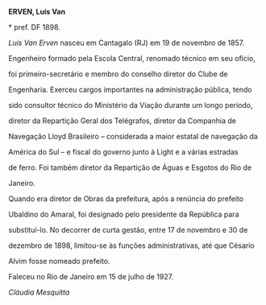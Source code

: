 **ERVEN, Luís Van**



\* pref. DF 1898.



*Luís Van Erven* nasceu em Cantagalo (RJ) em 19 de novembro de 1857.



Engenheiro formado pela Escola Central, renomado técnico em seu ofício,

foi primeiro-secretário e membro do conselho diretor do Clube de

Engenharia. Exerceu cargos importantes na administração pública, tendo

sido consultor técnico do Ministério da Viação durante um longo período,

diretor da Repartição Geral dos Telégrafos, diretor da Companhia de

Navegação Lloyd Brasileiro – considerada a maior estatal de navegação da

América do Sul – e fiscal do governo junto à Light e a várias estradas

de ferro. Foi também diretor da Repartição de Águas e Esgotos do Rio de

Janeiro.



Quando era diretor de Obras da prefeitura, após a renúncia do prefeito

Ubaldino do Amaral, foi designado pelo presidente da República para

substituí-lo. No decorrer de curta gestão, entre 17 de novembro e 30 de

dezembro de 1898, limitou-se às funções administrativas, até que Césario

Alvim fosse nomeado prefeito.



Faleceu no Rio de Janeiro em 15 de julho de 1927.



*Cláudia Mesquitta*



